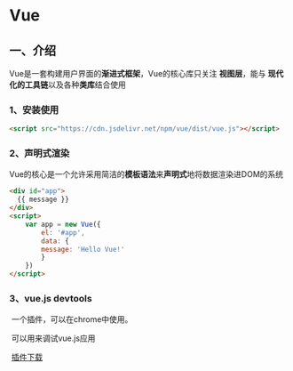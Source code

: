 # Vue

## 一、介绍

​	Vue是一套构建用户界面的**渐进式框架**，Vue的核心库只关注 **视图层**，能与 **现代化的工具链**以及各种**类库**结合使用



### 1、安装使用

```html
<script src="https://cdn.jsdelivr.net/npm/vue/dist/vue.js"></script>
```

### 2、声明式渲染

​	Vue的核心是一个允许采用简洁的**模板语法**来**声明式**地将数据渲染进DOM的系统

```html
<div id="app">
  {{ message }}
</div>
<script>
    var app = new Vue({
  		el: '#app',
  		data: {
  	 	message: 'Hello Vue!'
  		}
	})
</script>
```



### 3、vue.js devtools

​	一个插件，可以在chrome中使用。

​	可以用来调试vue.js应用

​	[插件下载]()

